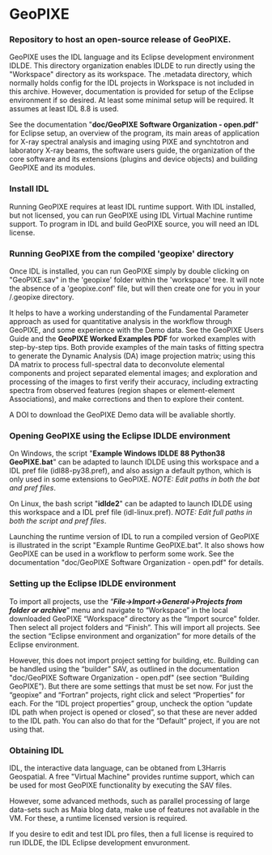 # GeoPIXE

### Repository to host an open-source release of GeoPIXE.

GeoPIXE uses the IDL language and its Eclipse development environment IDLDE. This directory
organization enables IDLDE to run directly using the "Workspace" directory as its workspace.
The .metadata directory, which normally holds config for the IDL projects in Workspace is not
included in this archive. However, documentation is provided for setup of the Eclipse environment
if so desired. At least some minimal setup will be required. It assumes at least IDL 8.8 is used.

See the documentation "**doc/GeoPIXE Software Organization - open.pdf**" for Eclipse setup, an 
overview of the program, its main areas of application for X-ray spectral analysis and imaging 
using PIXE and synchtotron and laboratory X-ray beams, the software users guide, the organization 
of the core software and its extensions (plugins and device objects) and building GeoPIXE and 
its modules.

### Install IDL

Running GeoPIXE requires at least IDL runtime support. With IDL installed, but not licensed, you 
can run GeoPIXE using IDL Virtual Machine runtime support. To program in IDL and build GeoPIXE 
source, you will need an IDL license.

### Running GeoPIXE from the compiled 'geopixe' directory

Once IDL is installed, you can run GeoPIXE simply by double clicking on "GeoPIXE.sav" in the
'geopixe' folder within the 'workspace' tree. It will note the absence of a 'geopixe.conf' file,
but will then create one for you in your <home>/.geopixe directory.

It helps to have a working understanding of the Fundamental Parameter approach as used for 
quantitative analysis in the workflow through GeoPIXE, and some experience with the Demo data. 
See the GeoPIXE Users Guide and the **GeoPIXE Worked Examples PDF** for worked examples with 
step-by-step tips. Both provide examples of the main tasks of fitting spectra to generate the 
Dynamic Analysis (DA) image projection matrix; using this DA matrix to process full-spectral data 
to deconvolute elemental components and project separated elemental images; and exploration and 
processing of the images to first verify their accuracy, including extracting spectra from 
observed features (region shapes or element-element Associations), and make corrections and then 
to explore their content.

A DOI to download the GeoPIXE Demo data will be avaliable shortly.

### Opening GeoPIXE using the Eclipse IDLDE environment

On Windows, the script "**Example Windows IDLDE 88 Python38 GeoPIXE.bat**" can be adapted to launch 
IDLDE using this workspace and a IDL pref file (idl88-py38.pref), and also assign a default 
python, which is only used in some extensions to GeoPIXE. 
*NOTE: Edit paths in both the bat and pref files*.

On Linux, the bash script "**idlde2**" can be adapted to launch IDLDE using this workspace and a 
IDL pref file (idl-linux.pref). *NOTE: Edit full paths in both the script and pref files*.

Launching the runtime version of IDL to run a compiled version of GeoPIXE is illustrated in the 
script "Example Runtime GeoPIXE.bat". It also shows how GeoPIXE can be used in a workflow to perform
some work. See the documentation "doc/GeoPIXE Software Organization - open.pdf" for details.

### Setting up the Eclipse IDLDE environment

To import all projects, use the “***File->Import->General->Projects from folder or archive***” menu and 
navigate to “Workspace” in the local downloaded GeoPIXE “Workspace” directory as the “Import source” 
folder. Then select all project folders and “Finish”. This will import all projects. See the section 
“Eclipse environment and organization” for more details of the Eclipse environment.

However, this does not import project setting for building, etc. Building can be handled using the 
“builder” SAV, as outlined in the documentation "doc/GeoPIXE Software Organization - open.pdf" 
(see section “Building GeoPIXE”). But there are some settings that must be set now. For just the 
“geopixe” and “Fortran” projects, right click and select “Properties” for each. For the “IDL project 
properties” group, uncheck the option “update IDL path when project is opened or closed”, so that 
these are never added to the IDL path. You can also do that for the “Default” project, if you are 
not using that.

### Obtaining IDL

IDL, the interactive data language, can be obtaned from L3Harris Geospatial. A free "Virtual Machine"
provides runtime support, which can be used for most GeoPIXE functionality by executing the SAV files.

However, some advanced methods, such as parallel processing of large data-sets such as Maia blog data,
make use of features not available in the VM. For these, a runtime licensed version is required. 

If you desire to edit and test IDL pro files, then a full license is required to run IDLDE, the IDL
Eclipse development envuronment.
